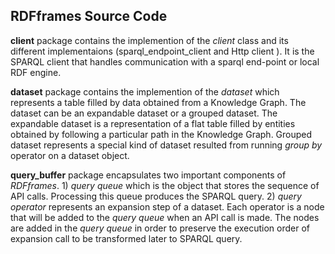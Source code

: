 ## RDFframes Source Code

**client** package contains the implemention of the _client_ class and its different implementaions (sparql_endpoint_client and Http client ). It is the SPARQL client that handles communication with a sparql end-point or local RDF engine. 

**dataset** package contains the implemention of the _dataset_ which represents a table filled by data obtained from a Knowledge Graph. The dataset can be an expandable dataset or a grouped dataset. The expandable dataset is a representation of a flat table filled by entities obtained by following a particular path in the Knowledge Graph. Grouped dataset represents a special kind of dataset resulted from running _group by_ operator on a dataset object.

**query_buffer** package encapsulates two important components of _RDFframes_. 1) _query queue_ which is the object that stores the sequence of API calls. Processing this queue produces the SPARQL query. 2) _query operator_ represents an expansion step of a dataset. Each operator is a node that will be added to the _query queue_ when an API call is made. The nodes are added in the _query queue_ in order to preserve the execution order of expansion call to be transformed later to SPARQL query. 

